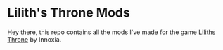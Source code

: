 # Lilith's Throne Mods
Hey there, this repo contains all the mods I've made for the game [Liliths Throne](https://github.com/Innoxia/liliths-throne-public) by Innoxia.
